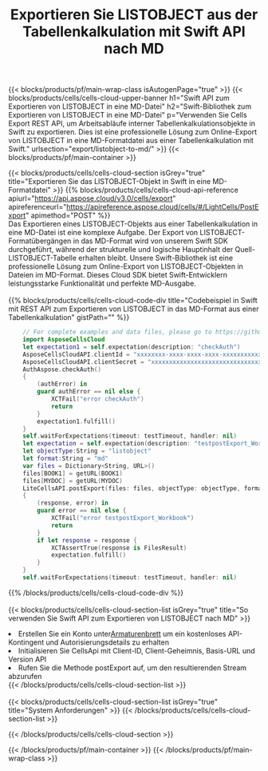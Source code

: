 ﻿---
title:  Exportieren Sie LISTOBJECT aus der Tabellenkalkulation mit Swift API nach MD
description:  Aspose.Cells Cloud REST API unterstützt den Export von Dateien im {0}-Format in {1} mit {2}.
url: /de/swift/export/listobject-to-md/
---
{{< blocks/products/pf/main-wrap-class isAutogenPage="true" >}}
{{< blocks/products/cells/cells-cloud-upper-banner h1="Swift API zum Exportieren von LISTOBJECT in eine MD-Datei" h2="Swift-Bibliothek zum Exportieren von LISTOBJECT in eine MD-Datei" p="Verwenden Sie Cells Export REST API, um Arbeitsabläufe interner Tabellenkalkulationsobjekte in Swift zu exportieren. Dies ist eine professionelle Lösung zum Online-Export von LISTOBJECT in eine MD-Formatdatei aus einer Tabellenkalkulation mit Swift." urlsection="export/listobject-to-md/" >}}
{{< blocks/products/pf/main-container >}}

{{< blocks/products/cells/cells-cloud-section isGrey="true" title="Exportieren Sie das LISTOBJECT-Objekt in Swift in eine MD-Formatdatei" >}}
{{% blocks/products/cells/cells-cloud-api-reference apiurl="https://api.aspose.cloud/v3.0/cells/export" apireferenceurl="https://apireference.aspose.cloud/cells/#/LightCells/PostExport" apimethod="POST" %}}
<br/>
Das Exportieren eines LISTOBJECT-Objekts aus einer Tabellenkalkulation in eine MD-Datei ist eine komplexe Aufgabe. Der Export von LISTOBJECT-Formatübergängen in das MD-Format wird von unserem Swift SDK durchgeführt, während der strukturelle und logische Hauptinhalt der Quell-LISTOBJECT-Tabelle erhalten bleibt. Unsere Swift-Bibliothek ist eine professionelle Lösung zum Online-Export von LISTOBJECT-Objekten in Dateien im MD-Format. Dieses Cloud SDK bietet Swift-Entwicklern leistungsstarke Funktionalität und perfekte MD-Ausgabe.
<br/>
<br/>
{{% blocks/products/cells/cells-cloud-code-div title="Codebeispiel in Swift mit REST API zum Exportieren von LISTOBJECT in das MD-Format aus einer Tabellenkalkulation" gistPath="" %}}
  
```swift
    // For complete examples and data files, please go to https://github.com/aspose-cells-cloud/aspose-cells-cloud-swift/
    import AsposeCellsCloud
    let expectation1 = self.expectation(description: "checkAuth")
    AsposeCellsCloudAPI.clientId = "xxxxxxxx-xxxx-xxxx-xxxx-xxxxxxxxxxxx"
    AsposeCellsCloudAPI.clientSecret = "xxxxxxxxxxxxxxxxxxxxxxxxxxxxxxxx"
    AuthAspose.checkAuth()
    {
        (authError) in
        guard authError == nil else {
            XCTFail("error checkAuth")
            return
        }
        expectation1.fulfill()
    }
    self.waitForExpectations(timeout: testTimeout, handler: nil)
    let expectation = self.expectation(description: "testpostExport_Workbook")
    let objectType:String = "listobject"
    let format:String = "md"
    var files = Dictionary<String, URL>()
    files[BOOK1] = getURL(BOOK1)
    files[MYDOC] = getURL(MYDOC)        
    LiteCellsAPI.postExport(files: files, objectType: objectType, format: format)
    {
        (response, error) in
        guard error == nil else {
            XCTFail("error testpostExport_Workbook")
            return
        }        
        if let response = response {
            XCTAssertTrue(response is FilesResult)
            expectation.fulfill()
        }
    }
    self.waitForExpectations(timeout: testTimeout, handler: nil)
```
   
{{% /blocks/products/cells/cells-cloud-code-div %}}
<br/>
<br/>
{{< blocks/products/cells/cells-cloud-section-list isGrey="true" title="So verwenden Sie Swift API zum Exportieren von LISTOBJECT nach MD" >}}
<li> Erstellen Sie ein Konto unter<a href="https://dashboard.aspose.cloud/">Armaturenbrett</a> um ein kostenloses API-Kontingent und Autorisierungsdetails zu erhalten</li>
<li>Initialisieren Sie CellsApi mit Client-ID, Client-Geheimnis, Basis-URL und Version API</li>
<li>Rufen Sie die Methode postExport auf, um den resultierenden Stream abzurufen</li>
{{< /blocks/products/cells/cells-cloud-section-list >}}
<br/>
<br/>
{{< blocks/products/cells/cells-cloud-section-list isGrey="true" title="System Anforderungen" >}}
{{< /blocks/products/cells/cells-cloud-section-list >}}

{{< /blocks/products/cells/cells-cloud-section >}}

{{< /blocks/products/pf/main-container >}}
{{< /blocks/products/pf/main-wrap-class >}}
